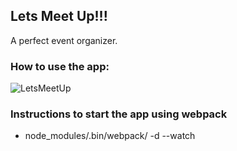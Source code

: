 ## Lets Meet Up!!!
 A perfect event organizer.

### How to use the app:
![LetsMeetUp](https://raw.githubusercontent.com/Lakshman-LD/LetsMeetUp/master/readmeImages/output_yYmJ90.gif)

### Instructions to start the app using webpack
- node_modules/.bin/webpack/ -d --watch
